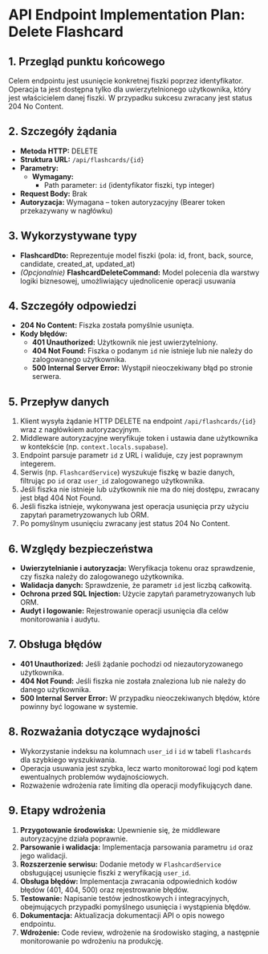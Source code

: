 # API Endpoint Implementation Plan: Delete Flashcard

## 1. Przegląd punktu końcowego
Celem endpointu jest usunięcie konkretnej fiszki poprzez identyfikator. Operacja ta jest dostępna tylko dla uwierzytelnionego użytkownika, który jest właścicielem danej fiszki. W przypadku sukcesu zwracany jest status 204 No Content.

## 2. Szczegóły żądania
- **Metoda HTTP:** DELETE
- **Struktura URL:** `/api/flashcards/{id}`
- **Parametry:**
  - **Wymagany:**
    - Path parameter: `id` (identyfikator fiszki, typ integer)
- **Request Body:** Brak
- **Autoryzacja:** Wymagana – token autoryzacyjny (Bearer token przekazywany w nagłówku)

## 3. Wykorzystywane typy
- **FlashcardDto:** Reprezentuje model fiszki (pola: id, front, back, source, candidate, created_at, updated_at)
- *(Opcjonalnie)* **FlashcardDeleteCommand:** Model polecenia dla warstwy logiki biznesowej, umożliwiający ujednolicenie operacji usuwania

## 4. Szczegóły odpowiedzi
- **204 No Content:** Fiszka została pomyślnie usunięta.
- **Kody błędów:**
  - **401 Unauthorized:** Użytkownik nie jest uwierzytelniony.
  - **404 Not Found:** Fiszka o podanym `id` nie istnieje lub nie należy do zalogowanego użytkownika.
  - **500 Internal Server Error:** Wystąpił nieoczekiwany błąd po stronie serwera.

## 5. Przepływ danych
1. Klient wysyła żądanie HTTP DELETE na endpoint `/api/flashcards/{id}` wraz z nagłówkiem autoryzacyjnym.
2. Middleware autoryzacyjne weryfikuje token i ustawia dane użytkownika w kontekście (np. `context.locals.supabase`).
3. Endpoint parsuje parametr `id` z URL i waliduje, czy jest poprawnym integerem.
4. Serwis (np. `FlashcardService`) wyszukuje fiszkę w bazie danych, filtrując po `id` oraz `user_id` zalogowanego użytkownika.
5. Jeśli fiszka nie istnieje lub użytkownik nie ma do niej dostępu, zwracany jest błąd 404 Not Found.
6. Jeśli fiszka istnieje, wykonywana jest operacja usunięcia przy użyciu zapytań parametryzowanych lub ORM.
7. Po pomyślnym usunięciu zwracany jest status 204 No Content.

## 6. Względy bezpieczeństwa
- **Uwierzytelnianie i autoryzacja:** Weryfikacja tokenu oraz sprawdzenie, czy fiszka należy do zalogowanego użytkownika.
- **Walidacja danych:** Sprawdzenie, że parametr `id` jest liczbą całkowitą.
- **Ochrona przed SQL Injection:** Użycie zapytań parametryzowanych lub ORM.
- **Audyt i logowanie:** Rejestrowanie operacji usunięcia dla celów monitorowania i audytu.

## 7. Obsługa błędów
- **401 Unauthorized:** Jeśli żądanie pochodzi od niezautoryzowanego użytkownika.
- **404 Not Found:** Jeśli fiszka nie została znaleziona lub nie należy do danego użytkownika.
- **500 Internal Server Error:** W przypadku nieoczekiwanych błędów, które powinny być logowane w systemie.

## 8. Rozważania dotyczące wydajności
- Wykorzystanie indeksu na kolumnach `user_id` i `id` w tabeli `flashcards` dla szybkiego wyszukiwania.
- Operacja usuwania jest szybka, lecz warto monitorować logi pod kątem ewentualnych problemów wydajnościowych.
- Rozważenie wdrożenia rate limiting dla operacji modyfikujących dane.

## 9. Etapy wdrożenia
1. **Przygotowanie środowiska:** Upewnienie się, że middleware autoryzacyjne działa poprawnie.
2. **Parsowanie i walidacja:** Implementacja parsowania parametru `id` oraz jego walidacji.
3. **Rozszerzenie serwisu:** Dodanie metody w `FlashcardService` obsługującej usunięcie fiszki z weryfikacją `user_id`.
4. **Obsługa błędów:** Implementacja zwracania odpowiednich kodów błędów (401, 404, 500) oraz rejestrowanie błędów.
5. **Testowanie:** Napisanie testów jednostkowych i integracyjnych, obejmujących przypadki pomyślnego usunięcia i wystąpienia błędów.
6. **Dokumentacja:** Aktualizacja dokumentacji API o opis nowego endpointu.
7. **Wdrożenie:** Code review, wdrożenie na środowisko staging, a następnie monitorowanie po wdrożeniu na produkcję. 